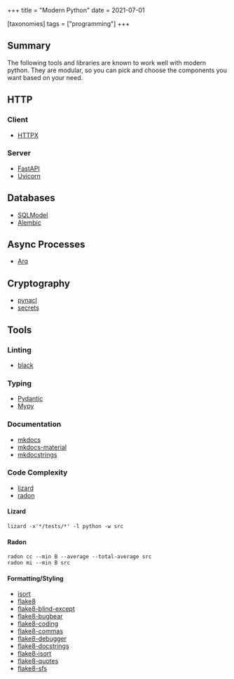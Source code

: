 +++
title = "Modern Python"
date = 2021-07-01

[taxonomies]
tags = ["programming"]
+++

## Summary

The following tools and libraries are known to work well with modern python. They are modular, so you can pick and choose the components you want based on your need.

## HTTP

### Client

- [HTTPX](https://github.com/encode/httpx)

### Server

- [FastAPI](https://fastapi.tiangolo.com/)
- [Uvicorn](https://www.uvicorn.org/)

## Databases

- [SQLModel](https://github.com/tiangolo/sqlmodel)
- [Alembic](https://alembic.sqlalchemy.org/en/latest/tutorial.html)

## Async Processes

- [Arq](https://github.com/samuelcolvin/arq)

## Cryptography

- [pynacl](https://pynacl.readthedocs.io/en/latest/)
- [secrets](https://docs.python.org/3/library/secrets.html)

## Tools

### Linting

- [black](https://black.readthedocs.io/en/stable/)

### Typing

- [Pydantic](https://pydantic-docs.helpmanual.io/)
- [Mypy](https://github.com/python/mypy)

### Documentation

- [mkdocs](https://www.mkdocs.org/)
- [mkdocs-material](https://squidfunk.github.io/mkdocs-material/)
- [mkdocstrings](https://github.com/mkdocstrings/mkdocstrings)

### Code Complexity
- [lizard](https://pypi.org/project/lizard/)
- [radon](https://pypi.org/project/radon/)

#### Lizard

`lizard -x'*/tests/*' -l python -w src`

#### Radon

```
radon cc --min B --average --total-average src
radon mi --min B src
```

#### Formatting/Styling
- [isort](https://pypi.org/project/isort/)
- [flake8](https://flake8.pycqa.org/en/latest/)
- [flake8-blind-except](https://pypi.org/project/flake8-blind-except/)
- [flake8-bugbear](https://pypi.org/project/flake8-bugbear/)
- [flake8-coding](https://pypi.org/project/flake8-coding/)
- [flake8-commas](https://pypi.org/project/flake8-commas/)
- [flake8-debugger](https://pypi.org/project/flake8-debugger/)
- [flake8-docstrings](https://pypi.org/project/flake8-docstrings/)
- [flake8-isort](https://pypi.org/project/flake8-isort/)
- [flake8-quotes](https://pypi.org/project/flake8-quotes/)
- [flake8-sfs](https://pypi.org/project/flake8-sfs/)
